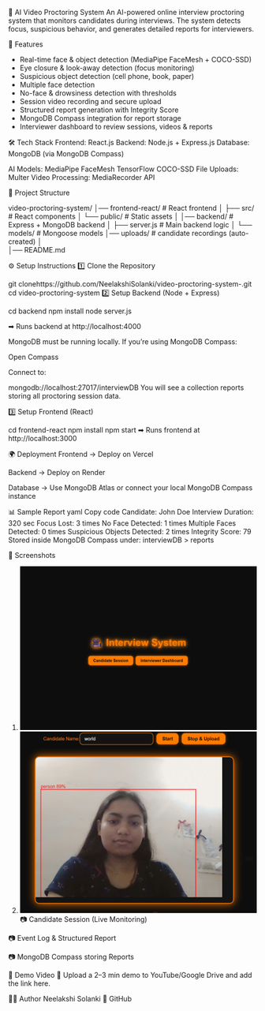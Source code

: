 🎥 AI Video Proctoring System
An AI-powered online interview proctoring system that monitors candidates during interviews. The system detects focus, suspicious behavior, and generates detailed reports for interviewers.

🚀 Features
 - Real-time face & object detection (MediaPipe FaceMesh + COCO-SSD)
 - Eye closure & look-away detection (focus monitoring)
 - Suspicious object detection (cell phone, book, paper)
 - Multiple face detection
 - No-face & drowsiness detection with thresholds
 - Session video recording and secure upload
 - Structured report generation with Integrity Score
 - MongoDB Compass integration for report storage
 - Interviewer dashboard to review sessions, videos & reports

🛠 Tech Stack
Frontend: React.js
Backend: Node.js + Express.js
Database: MongoDB (via MongoDB Compass)

AI Models:
MediaPipe FaceMesh
TensorFlow COCO-SSD
File Uploads: Multer
Video Processing: MediaRecorder API

📂 Project Structure

video-proctoring-system/
│── frontend-react/        # React frontend
│   ├── src/       # React components
│   └── public/    # Static assets
│
│── backend/        # Express + MongoDB backend
│   ├── server.js  # Main backend logic
│   └── models/    # Mongoose models
    │── uploads/    # candidate recordings (auto-created)
│    
│── README.md


⚙️ Setup Instructions
1️⃣ Clone the Repository

git clonehttps://github.com/NeelakshiSolanki/video-proctoring-system-.git
cd video-proctoring-system
2️⃣ Setup Backend (Node + Express)

cd backend
npm install
node server.js

➡ Runs backend at http://localhost:4000

MongoDB must be running locally. If you’re using MongoDB Compass:

Open Compass

Connect to:


mongodb://localhost:27017/interviewDB
You will see a collection reports storing all proctoring session data.

3️⃣ Setup Frontend (React)

cd frontend-react
npm install
npm start
➡ Runs frontend at http://localhost:3000

🌍 Deployment
Frontend → Deploy on Vercel

Backend → Deploy on Render

Database → Use MongoDB Atlas or connect your local MongoDB Compass instance

📊 Sample Report
yaml
Copy code
Candidate: John Doe
Interview Duration: 320 sec
Focus Lost: 3 times
No Face Detected: 1 times
Multiple Faces Detected: 0 times
Suspicious Objects Detected: 2 times
Integrity Score: 79
Stored inside MongoDB Compass under:
interviewDB > reports


📸 Screenshots
 1.  ![image alt](https://github.com/NeelakshiSolanki/video-proctoring-system-/blob/947c2ec8002ca2e383a05dbc6abdba10dc77b314/Screenshot%202025-09-14%20135255.png)
 2. ![image alt](https://github.com/NeelakshiSolanki/video-proctoring-system-/blob/fcbc5e69170e2b39308b0b7224d4acdd0ce4f3c5/Screenshot%202025-09-14%20135612.png)
📷 Candidate Session (Live Monitoring)

📷 Event Log & Structured Report

📷 MongoDB Compass storing Reports

🎥 Demo Video
📌 Upload a 2–3 min demo to YouTube/Google Drive and add the link here.

👩‍💻 Author
Neelakshi Solanki
🔗 GitHub
